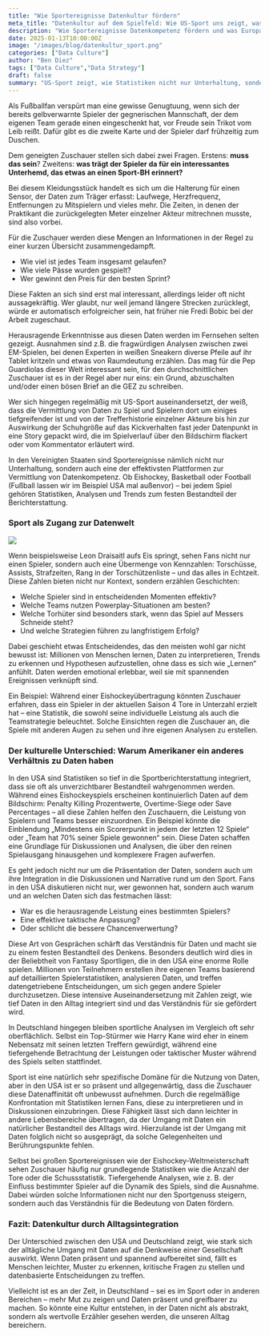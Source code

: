 ```yaml
---
title: "Wie Sportereignisse Datenkultur fördern"
meta_title: "Datenkultur auf dem Spielfeld: Wie US-Sport uns zeigt, was wir von Statistiken lernen können"
description: "Wie Sportereignisse Datenkompetenz fördern und was Europa von US-Statistiken lernen kann."
date: 2025-01-13T10:00:00Z
image: "/images/blog/datenkultur_sport.png"
categories: ["Data Culture"]
author: "Ben Diez"
tags: ["Data Culture","Data Strategy"]
draft: false
summary: "US-Sport zeigt, wie Statistiken nicht nur Unterhaltung, sondern auch Datenkompetenz fördern. Während in Europa sportliche Analysen oft oberflächlich bleiben, sind sie in den USA allgegenwärtig und prägen unbewusst den Alltag der Zuschauer"
---
```


Als Fußballfan verspürt man eine gewisse Genugtuung, wenn sich der bereits gelbverwarnte Spieler der gegnerischen Mannschaft, der dem eigenen Team gerade einen eingeschenkt hat, vor Freude sein Trikot vom Leib reißt. Dafür gibt es die zweite Karte und der Spieler darf frühzeitig zum Duschen.

Dem geneigten Zuschauer stellen sich dabei zwei Fragen. Erstens: **muss das sein**? Zweitens: **was trägt der Spieler da für ein interessantes Unterhemd, das etwas an einen Sport-BH erinnert?**

Bei diesem Kleidungsstück handelt es sich um die Halterung für einen Sensor, der Daten zum Träger erfasst: Laufwege, Herzfrequenz, Entfernungen zu Mitspielern und vieles mehr. Die Zeiten, in denen der Praktikant die zurückgelegten Meter einzelner Akteur mitrechnen musste, sind also vorbei.

Für die Zuschauer werden diese Mengen an Informationen in der Regel zu einer kurzen Übersicht zusammengedampft. 
- Wie viel ist jedes Team insgesamt gelaufen?
- Wie viele Pässe wurden gespielt?
- Wer gewinnt den Preis für den besten Sprint? 

Diese Fakten an sich sind erst mal interessant, allerdings leider oft nicht aussagekräftig. Wer glaubt, nur weil jemand längere Strecken zurücklegt, würde er automatisch erfolgreicher sein, hat früher nie Fredi Bobic bei der Arbeit zugeschaut.

Herausragende Erkenntnisse aus diesen Daten werden im Fernsehen selten gezeigt. Ausnahmen sind z.B. die fragwürdigen Analysen zwischen zwei EM-Spielen, bei denen Experten in weißen Sneakern diverse Pfeile auf ihr Tablet kritzeln und etwas von Raumdeutung erzählen. Das mag für die Pep Guardiolas dieser Welt interessant sein, für den durchschnittlichen Zuschauer ist es in der Regel aber nur eins: ein Grund, abzuschalten und/oder einen bösen Brief an die GEZ zu schreiben.

Wer sich hingegen regelmäßig mit US-Sport auseinandersetzt, der weiß, dass die Vermittlung von Daten zu Spiel und Spielern dort um einiges tiefgreifender ist und von der Trefferhistorie einzelner Akteure bis hin zur Auswirkung der Schuhgröße auf das Kickverhalten fast jeder Datenpunkt in eine Story gepackt wird, die im Spielverlauf über den Bildschirm flackert oder vom Kommentator erläutert wird.

In den Vereinigten Staaten sind Sportereignisse nämlich nicht nur Unterhaltung, sondern auch eine der effektivsten Plattformen zur Vermittlung von Datenkompetenz. Ob Eishockey, Basketball oder Football (Fußball lassen wir im Beispiel USA mal außenvor) – bei jedem Spiel gehören Statistiken, Analysen und Trends zum festen Bestandteil der Berichterstattung. 

### Sport als Zugang zur Datenwelt

![](/images/blog/Hockey.jpg)

Wenn beispielsweise Leon Draisaitl aufs Eis springt, sehen Fans nicht nur einen Spieler, sondern auch eine Übermenge von Kennzahlen: Torschüsse, Assists, Strafzeiten, Rang in der Torschützenliste – und das alles in Echtzeit. Diese Zahlen bieten nicht nur Kontext, sondern erzählen Geschichten: 

- Welche Spieler sind in entscheidenden Momenten effektiv?
- Welche Teams nutzen Powerplay-Situationen am besten? 
- Welche Torhüter sind besonders stark, wenn das Spiel auf Messers Schneide steht? 
- Und welche Strategien führen zu langfristigem Erfolg?

Dabei geschieht etwas Entscheidendes, das den meisten wohl gar nicht bewusst ist: Millionen von Menschen lernen, Daten zu interpretieren, Trends zu erkennen und Hypothesen aufzustellen, ohne dass es sich wie „Lernen“ anfühlt. Daten werden emotional erlebbar, weil sie mit spannenden Ereignissen verknüpft sind.

Ein Beispiel: Während einer Eishockeyübertragung könnten Zuschauer erfahren, dass ein Spieler in der aktuellen Saison 4 Tore in Unterzahl erzielt hat – eine Statistik, die sowohl seine individuelle Leistung als auch die Teamstrategie beleuchtet. Solche Einsichten regen die Zuschauer an, die Spiele mit anderen Augen zu sehen und ihre eigenen Analysen zu erstellen.

### Der kulturelle Unterschied: Warum Amerikaner ein anderes Verhältnis zu Daten haben

In den USA sind Statistiken so tief in die Sportberichterstattung integriert, dass sie oft als unverzichtbarer Bestandteil wahrgenommen werden. Während eines Eishockeyspiels erscheinen kontinuierlich Daten auf dem Bildschirm: Penalty Killing Prozentwerte, Overtime-Siege oder Save Percentages – all diese Zahlen helfen den Zuschauern, die Leistung von Spielern und Teams besser einzuordnen. Ein Beispiel könnte die Einblendung „Mindestens ein Scorerpunkt in jedem der letzten 12 Spiele“ oder „Team hat 70% seiner Spiele gewonnen“ sein. Diese Daten schaffen eine Grundlage für Diskussionen und Analysen, die über den reinen Spielausgang hinausgehen und komplexere Fragen aufwerfen.

Es geht jedoch nicht nur um die Präsentation der Daten, sondern auch um ihre Integration in die Diskussionen und Narrative rund um den Sport. Fans in den USA diskutieren nicht nur, wer gewonnen hat, sondern auch warum und an welchen Daten sich das festmachen lässt: 
- War es die herausragende Leistung eines bestimmten Spielers? 
- Eine effektive taktische Anpassung? 
- Oder schlicht die bessere Chancenverwertung? 

Diese Art von Gesprächen schärft das Verständnis für Daten und macht sie zu einem festen Bestandteil des Denkens. Besonders deutlich wird dies in der Beliebtheit von Fantasy Sportligen, die in den USA eine enorme Rolle spielen. Millionen von Teilnehmern erstellen ihre eigenen Teams basierend auf detaillierten Spielerstatistiken, analysieren Daten, und treffen datengetriebene Entscheidungen, um sich gegen andere Spieler durchzusetzen. Diese intensive Auseinandersetzung mit Zahlen zeigt, wie tief Daten in den Alltag integriert sind und das Verständnis für sie gefördert wird.

In Deutschland hingegen bleiben sportliche Analysen im Vergleich oft sehr oberflächlich. Selbst ein Top-Stürmer wie Harry Kane wird eher in einem Nebensatz mit seinen letzten Treffern gewürdigt, während eine tiefergehende Betrachtung der Leistungen oder taktischer Muster während des Spiels selten stattfindet. 

Sport ist eine natürlich sehr spezifische Domäne für die Nutzung von Daten, aber in den USA ist er so präsent und allgegenwärtig, dass die Zuschauer diese Datenaffinität oft unbewusst aufnehmen. Durch die regelmäßige Konfrontation mit Statistiken lernen Fans, diese zu interpretieren und in Diskussionen einzubringen. Diese Fähigkeit lässt sich dann leichter in andere Lebensbereiche übertragen, da der Umgang mit Daten ein natürlicher Bestandteil des Alltags wird. Hierzulande ist der Umgang mit Daten folglich nicht so ausgeprägt, da solche Gelegenheiten und Berührungspunkte fehlen.

Selbst bei großen Sportereignissen wie der Eishockey-Weltmeisterschaft sehen Zuschauer häufig nur grundlegende Statistiken wie die Anzahl der Tore oder die Schussstatistik. Tiefergehende Analysen, wie z. B. der Einfluss bestimmter Spieler auf die Dynamik des Spiels, sind die Ausnahme. Dabei würden solche Informationen nicht nur den Sportgenuss steigern, sondern auch das Verständnis für die Bedeutung von Daten fördern. 

### Fazit: Datenkultur durch Alltagsintegration

Der Unterschied zwischen den USA und Deutschland zeigt, wie stark sich der alltägliche Umgang mit Daten auf die Denkweise einer Gesellschaft auswirkt. Wenn Daten präsent und spannend aufbereitet sind, fällt es Menschen leichter, Muster zu erkennen, kritische Fragen zu stellen und datenbasierte Entscheidungen zu treffen.

Vielleicht ist es an der Zeit, in Deutschland – sei es im Sport oder in anderen Bereichen – mehr Mut zu zeigen und Daten präsent und greifbarer zu machen. So könnte eine Kultur entstehen, in der Daten nicht als abstrakt, sondern als wertvolle Erzähler gesehen werden, die unseren Alltag bereichern.
